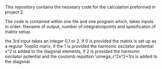 This repository contains the nesseary code for the calculation preformed in project 2.

The code is contained within one file and one program which, takes inputs in order: filename of output, number of integratonpoints and spesificaton of matrix setup.

the 3rd input takes an integer 0,1 or 2. If 0 is provided the matrix is set up as a regular Toepliz marix,
if the 1 is provided the harmonic oscilator potential x^2 is added to the diagonal elements,
if 2 is provided the harmonic oscilator potential and the coulomb repultion \omega_r^2x^2+1/x is added to the diagonal.
